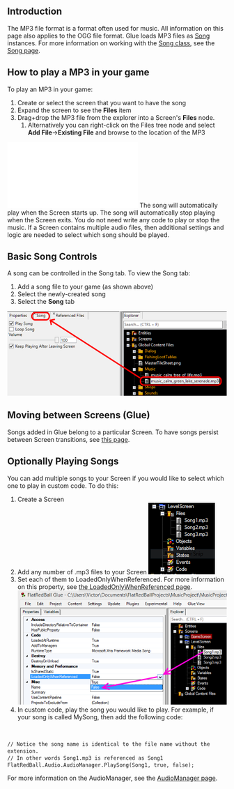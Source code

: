 ## Introduction

The MP3 file format is a format often used for music. All information on this page also applies to the OGG file format. Glue loads MP3 files as [Song](/frb/docs/index.php?title=Microsoft.Xna.Framework.Media.Song.md "Microsoft.Xna.Framework.Media.Song") instances. For more information on working with the [Song class](/frb/docs/index.php?title=Microsoft.Xna.Framework.Media.Song.md "Microsoft.Xna.Framework.Media.Song"), see the [Song page](/frb/docs/index.php?title=Microsoft.Xna.Framework.Media.Song.md "Microsoft.Xna.Framework.Media.Song").

## How to play a MP3 in your game

To play an MP3 in your game:

1.  Create or select the screen that you want to have the song
2.  Expand the screen to see the **Files** item
3.  Drag+drop the MP3 file from the explorer into a Screen's **Files** node.
    1.  Alternatively you can right-click on the Files tree node and select **Add File**-\>**Existing File** and browse to the location of the MP3

[![](/wp-content/uploads/2016/01/2018-06-25_07-42-05.gif.md)](/wp-content/uploads/2016/01/2018-06-25_07-42-05.gif.md) The song will automatically play when the Screen starts up. The song will automatically stop playing when the Screen exits. You do not need write any code to play or stop the music. If a Screen contains multiple audio files, then additional settings and logic are needed to select which song should be played.

## 

## Basic Song Controls

A song can be controlled in the Song tab. To view the Song tab:

1.  Add a song file to your game (as shown above)
2.  Select the newly-created song
3.  Select the **Song** tab

![](/media/2020-01-img_5e2b20a46ac51.png)

## Moving between Screens (Glue)

Songs added in Glue belong to a particular Screen. To have songs persist between Screen transitions, see [this page](/documentation/tools/glue-reference/files/glue-reference-files-destroyonunload.md "Glue:Reference:Files:DestroyOnUnload").

## Optionally Playing Songs

You can add multiple songs to your Screen if you would like to select which one to play in custom code. To do this:

1.  Create a Screen
2.  Add any number of .mp3 files to your Screen ![MultipleSongsInScreen.PNG](/media/migrated_media-MultipleSongsInScreen.PNG)
3.  Set each of them to LoadedOnlyWhenReferenced. For more information on this property, see [the LoadedOnlyWhenReferenced page](/frb/docs/index.php?title=Glue:Reference:Files:LoadedOnlyWhenReferenced.md "Glue:Reference:Files:LoadedOnlyWhenReferenced"). ![SongLoadedOnlyWhenReferenced.png](/media/migrated_media-SongLoadedOnlyWhenReferenced.png)
4.  In custom code, play the song you would like to play. For example, if your song is called MySong, then add the following code:

&nbsp;

    // Notice the song name is identical to the file name without the extension.
    // In other words Song1.mp3 is referenced as Song1
    FlatRedBall.Audio.AudioManager.PlaySong(Song1, true, false);

For more information on the AudioManager, see the [AudioManager page](/frb/docs/index.php?title=FlatRedBall.Audio.AudioManager.md "FlatRedBall.Audio.AudioManager").
